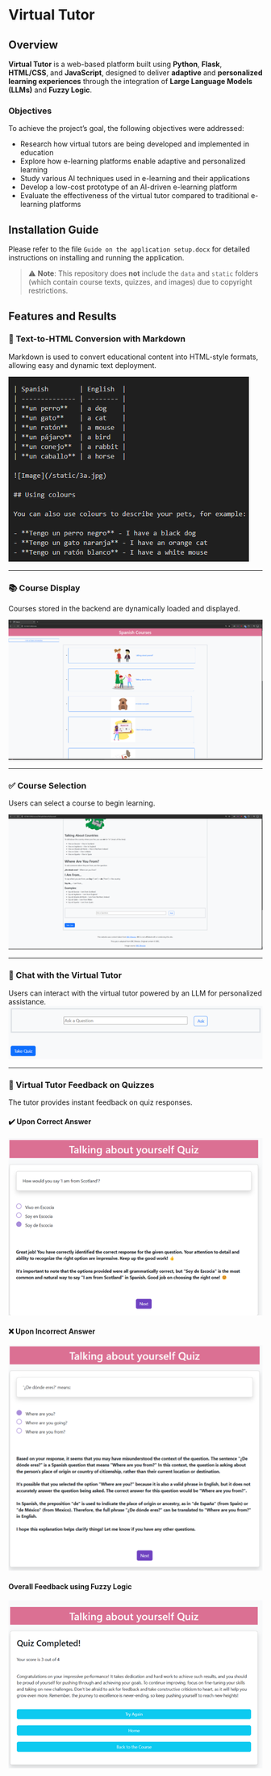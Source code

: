 # Virtual Tutor

## Overview

**Virtual Tutor** is a web-based platform built using **Python**, **Flask**, **HTML/CSS**, and **JavaScript**, designed to deliver **adaptive** and **personalized learning experiences** through the integration of **Large Language Models (LLMs)** and **Fuzzy Logic**.

### Objectives

To achieve the project’s goal, the following objectives were addressed:

* Research how virtual tutors are being developed and implemented in education
* Explore how e-learning platforms enable adaptive and personalized learning
* Study various AI techniques used in e-learning and their applications
* Develop a low-cost prototype of an AI-driven e-learning platform
* Evaluate the effectiveness of the virtual tutor compared to traditional e-learning platforms

## Installation Guide

Please refer to the file `Guide on the application setup.docx` for detailed instructions on installing and running the application.

> ⚠️ **Note**: This repository does **not** include the `data` and `static` folders (which contain course texts, quizzes, and images) due to copyright restrictions.

## Features and Results

### 📄 Text-to-HTML Conversion with Markdown

Markdown is used to convert educational content into HTML-style formats, allowing easy and dynamic text deployment.

![Markdown conversion](static/MrkD.png)

---

### 📚 Course Display

Courses stored in the backend are dynamically loaded and displayed.

![Courses Stored](static/Courses.png)

---

### ✅ Course Selection

Users can select a course to begin learning.

![Course Selection](static/CC.png)

---

### 🤖 Chat with the Virtual Tutor

Users can interact with the virtual tutor powered by an LLM for personalized assistance.
![Chat 2](static/CB.png)

---

### 🧠 Virtual Tutor Feedback on Quizzes

The tutor provides instant feedback on quiz responses.
#### ✔️ Upon Correct Answer
![Correct Answer](static/CA.png)

#### ❌ Upon Incorrect Answer

![Incorrect Answer](static/IA.png)

#### Overall Feedback using Fuzzy Logic
![Quiz Feedback](static/OvrlF.png)
